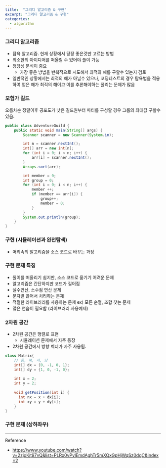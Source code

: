```yaml
---
title:  "그리디 알고리즘 & 구현"
excerpt: "그리디 알고리즘 & 구현"
categories:
  - algorithm
---
```

### 그리디 알고리즘
+ 탐욕 알고리즘. 현재 상황에서 당장 좋은것만 고르는 방법
+ 최소한의 아이디어를 떠올릴 수 있어야 풀이 가능
+ 정당성 분석이 중요
  + 가장 좋은 방법을 반복적으로 시도해서 최적의 해를 구할수 있는지 검토
+ 일반적인 상황에서는 최적의 해가 아닐수 있으나, 코딩테스트의 경우 탐욕법을 적용하여 얻은 해가
최적의 해이고 이를 추론해야하는 풀리는 문제가 많음

### 모험가 길드
오름차순 정렬이후 공포도가 낮은 길드원부터 파티를 구성할 경우 그룹의 최대값 구할수 있음.
```java
public class AdventureGuild {
    public static void main(String[] args) {
        Scanner scanner = new Scanner(System.in);

        int n = scanner.nextInt();
        int[] arr = new int[n];
        for (int i = 0; i < n; i++) {
            arr[i] = scanner.nextInt();
        }
        Arrays.sort(arr);

        int member = 0;
        int group = 0;
        for (int i = 0; i < n; i++) {
            member ++;
            if (member == arr[i]) {
                group++;
                member = 0;
            }
        }
        System.out.println(group);
    }
}
```
### 구현 (시뮬레이션과 완전탐색)
+ 머리속의 알고리즘을 소스 코드로 바꾸는 과정 

### 구현 문제 특징
+ 풀이를 떠올리기 쉽지만, 소스 코드로 옮기기 어려운 문제
+ 알고리즘은 간단하지만 코드가 길어짐
+ 실수연산, 소수점 연산 문제
+ 문자열 끊어서 처리하는 문제
+ 적절한 라이브러리를 사용하는 문제
ex) 모든 순열, 조합 찾는 문제
+ 많은 연습이 필요함 (라이브러리 사용예제)

### 2차원 공간
+ 2차원 공간은 행렬로 표현
  + 시뮬레이션 문제에서 자주 등장
+ 2차원 공간에서 방향 벡터가 자주 사용됨.
```java
class Matrix{
    // 동, 북, 서, 남
    int[] dx = {0, -1, 0, 1};
    int[] dy = {1, 0, -1, 0};
    
    int x = 2;
    int y = 2;
    
    void getPosition(int i) {
      int nx = x + dx[i];
      int xy = y + dy[i];
    }
}
```

### 구현 문제 (상하좌우)

***
Reference
- https://www.youtube.com/watch?v=2zjoKjt97vQ&list=PLRx0vPvlEmdAghTr5mXQxGpHjWqSz0dgC&index=2


